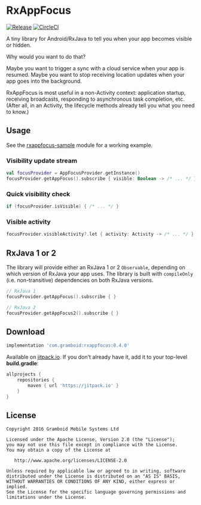 # RxAppFocus

[![Release](https://jitpack.io/v/com.gramboid/RxAppFocus.svg)](https://jitpack.io/#com.gramboid/RxAppFocus)
[![CircleCI](https://circleci.com/gh/gramboid/RxAppFocus.svg?style=shield)](https://circleci.com/gh/gramboid/RxAppFocus)

A tiny library for Android/RxJava to tell you when your app becomes visible or hidden.

Why would you want to do that?

Maybe you want to trigger a sync with a cloud service when your app is resumed.
Maybe you want to stop receiving location updates when your app goes into the background.

RxAppFocus is most useful in a non-Activity context: application startup, receiving broadcasts, responding to asynchronous task completion, etc. (After all, in an Activity, the lifecycle methods already tell you what you need to know.)

## Usage

See the [rxappfocus-sample](https://github.com/gramboid/RxAppFocus/tree/master/rxappfocus-sample) module for a working example.

### Visibility update stream

```kotlin
val focusProvider = AppFocusProvider.getInstance()
focusProvider.getAppFocus().subscribe { visible: Boolean -> /* ... */ }
```

### Quick visibility check

```kotlin
if (focusProvider.isVisible) { /* ... */ }
```

### Visible activity

```kotlin
focusProvider.visibleActivity?.let { activity: Activity -> /* ... */ }
```

## RxJava 1 or 2

The library will provide either an RxJava 1 or 2 `Observable`, depending on which version of RxJava your app uses. The library is built with `compileOnly` (i.e. non-transitive) dependencies on both RxJava versions.

```kotlin
// RxJava 1
focusProvider.getAppFocus().subscribe { }

// RxJava 2
focusProvider.getAppFocus2().subscribe { }
```

## Download

```gradle
implementation 'com.gramboid:rxappfocus:0.4.0' 
```

Available on [jitpack.io](https://jitpack.io/#gramboid/RxAppFocus). If you don't already have it, add it to your top-level **build.gradle**:

```gradle
allprojects {
    repositories {
        maven { url 'https://jitpack.io' }
    }
}
```

## License

    Copyright 2016 Gramboid Mobile Systems Ltd

    Licensed under the Apache License, Version 2.0 (the "License");
    you may not use this file except in compliance with the License.
    You may obtain a copy of the License at

       http://www.apache.org/licenses/LICENSE-2.0

    Unless required by applicable law or agreed to in writing, software
    distributed under the License is distributed on an "AS IS" BASIS,
    WITHOUT WARRANTIES OR CONDITIONS OF ANY KIND, either express or implied.
    See the License for the specific language governing permissions and
    limitations under the License.
    

